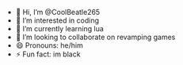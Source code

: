 - 👋 Hi, I’m @CoolBeatle265
- 👀 I’m interested in coding
- 🌱 I’m currently learning lua
- 💞️ I’m looking to collaborate on revamping games
- 😄 Pronouns: he/him
- ⚡ Fun fact: im black

<!---
CoolBeatle265/CoolBeatle265 is a ✨ special ✨ repository because its `README.md` (this file) appears on your GitHub profile.
You can click the Preview link to take a look at your changes.
--->
